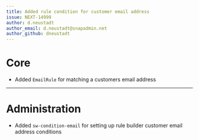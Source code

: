 ```yaml
---
title: Added rule condition for customer email address
issue: NEXT-14999
author: d.neustadt
author_email: d.neustadt@snapadmin.net 
author_github: dneustadt
---
```

# Core
* Added `EmailRule` for matching a customers email address
___
# Administration
* Added `sw-condition-email` for setting up rule builder customer email address conditions
